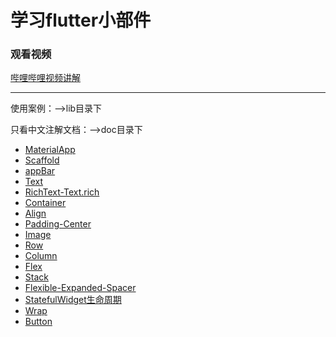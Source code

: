 # 学习flutter小部件

### 观看视频
[哔哩哔哩视频讲解](https://www.bilibili.com/video/BV1454y1D7tA/)

---

使用案例：-->lib目录下

只看中文注解文档：-->doc目录下

- [MaterialApp](https://github.com/laocainiao365/flutterWidget/tree/master/lib/MaterialApp)
- [Scaffold](https://github.com/laocainiao365/flutterWidget/tree/master/lib/Scaffold)
- [appBar](https://github.com/laocainiao365/flutterWidget/tree/master/lib/appbar)
- [Text](https://github.com/laocainiao365/flutterWidget/tree/master/lib/text)
- [RichText-Text.rich](https://github.com/laocainiao365/flutterWidget/tree/master/lib/RichText)
- [Container](https://github.com/laocainiao365/flutterWidget/tree/master/lib/Container)
- [Align](https://github.com/laocainiao365/flutterWidget/tree/master/lib/Align)
- [Padding-Center](https://github.com/laocainiao365/flutterWidget/tree/master/lib/padding_center)
- [Image](https://github.com/laocainiao365/flutterWidget/tree/master/lib/Image)
- [Row](https://github.com/laocainiao365/flutterWidget/tree/master/lib/Row)
- [Column](https://github.com/laocainiao365/flutterWidget/tree/master/lib/Column)
- [Flex](https://github.com/laocainiao365/flutterWidget/tree/master/lib/Flex)
- [Stack](https://github.com/laocainiao365/flutterWidget/tree/master/lib/Stack)
- [Flexible-Expanded-Spacer](https://github.com/laocainiao365/flutterWidget/tree/master/lib/Flexible_Expanded_Spacer)
- [StatefulWidget生命周期](https://github.com/laocainiao365/flutterWidget/tree/master/lib/Statefullwidget)
- [Wrap](https://github.com/laocainiao365/flutterWidget/tree/master/lib/Wrap)
- [Button](https://github.com/laocainiao365/flutterWidget/tree/master/lib/Button)
